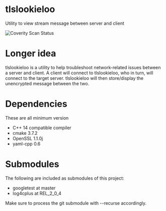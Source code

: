# tlslookieloo
Utility to view stream message between server and client

![Coverity Scan Status](https://img.shields.io/coverity/scan/18672.svg)

# Longer idea
tlslookieloo is a utility to help troubleshoot network-related issues between a server and client. A client will connect to tlslookieloo, who in turn, will connect to the target server. tlslookieloo will then store/display the unencrypted message between the two.
 
# Dependencies
These are all minimum version

* C++ 14 compatible compiler
* cmake 3.7.2
* OpenSSL 1.1.0j
* yaml-cpp 0.6

# Submodules
The following are included as submodules of this project:
* googletest at master
* log4cplus at REL\_2\_0\_4

Make sure to process the git submodule with --recurse accordingly.
